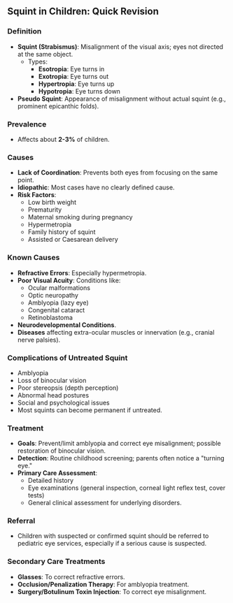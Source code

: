 ## Squint in Children: Quick Revision

### Definition
- **Squint (Strabismus)**: Misalignment of the visual axis; eyes not directed at the same object.
  - Types:
    - **Esotropia**: Eye turns in
    - **Exotropia**: Eye turns out
    - **Hypertropia**: Eye turns up
    - **Hypotropia**: Eye turns down
- **Pseudo Squint**: Appearance of misalignment without actual squint (e.g., prominent epicanthic folds).

### Prevalence
- Affects about **2-3%** of children.

### Causes
- **Lack of Coordination**: Prevents both eyes from focusing on the same point.
- **Idiopathic**: Most cases have no clearly defined cause.
- **Risk Factors**:
  - Low birth weight
  - Prematurity
  - Maternal smoking during pregnancy
  - Hypermetropia
  - Family history of squint
  - Assisted or Caesarean delivery

### Known Causes
- **Refractive Errors**: Especially hypermetropia.
- **Poor Visual Acuity**: Conditions like:
  - Ocular malformations
  - Optic neuropathy
  - Amblyopia (lazy eye)
  - Congenital cataract
  - Retinoblastoma
- **Neurodevelopmental Conditions**.
- **Diseases** affecting extra-ocular muscles or innervation (e.g., cranial nerve palsies).

### Complications of Untreated Squint
- Amblyopia
- Loss of binocular vision
- Poor stereopsis (depth perception)
- Abnormal head postures
- Social and psychological issues
- Most squints can become permanent if untreated.

### Treatment
- **Goals**: Prevent/limit amblyopia and correct eye misalignment; possible restoration of binocular vision.
- **Detection**: Routine childhood screening; parents often notice a "turning eye."
- **Primary Care Assessment**:
  - Detailed history
  - Eye examinations (general inspection, corneal light reflex test, cover tests)
  - General clinical assessment for underlying disorders.
  
### Referral
- Children with suspected or confirmed squint should be referred to pediatric eye services, especially if a serious cause is suspected.

### Secondary Care Treatments
- **Glasses**: To correct refractive errors.
- **Occlusion/Penalization Therapy**: For amblyopia treatment.
- **Surgery/Botulinum Toxin Injection**: To correct eye misalignment.